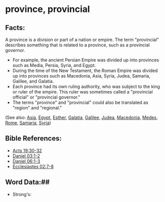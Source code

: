 # province, provincial #

## Facts: ##

A province is a division or part of a nation or empire. The term "provincial" describes something that is related to a province, such as a provincial governor.

* For example, the ancient Persian Empire was divided up into provinces such as Media, Persia, Syria, and Egypt.
* During the time of the New Testament, the Roman Empire was divided up into provinces such as Macedonia, Asia, Syria, Judea, Samaria, Galilee, and Galatia.
* Each province had its own ruling authority, who was subject to the king or ruler of the empire. This ruler was sometimes called a "provincial official" or "provincial governor."
* The terms "province" and "provincial" could also be translated as "region" and "regional."

(See also: [Asia](../other/asia.md), [Egypt](../other/egypt.md), [Esther](../other/esther.md), [Galatia](../other/galatia.md), [Galilee](../other/galilee.md), [Judea](../other/judea.md), [Macedonia](../other/macedonia.md), [Medes](../other/mede.md), [Rome](../other/rome.md), [Samaria](../other/samaria.md), [Syria](../other/syria.md))

## Bible References: ##

* [Acts 19:30-32](rc://en/tn/help/act/19/30)
* [Daniel 03:1-2](rc://en/tn/help/dan/03/01)
* [Daniel 06:1-3](rc://en/tn/help/dan/06/01)
* [Ecclesiastes 02:7-8](rc://en/tn/help/ecc/02/07)

## Word Data:##

* Strong's: 

